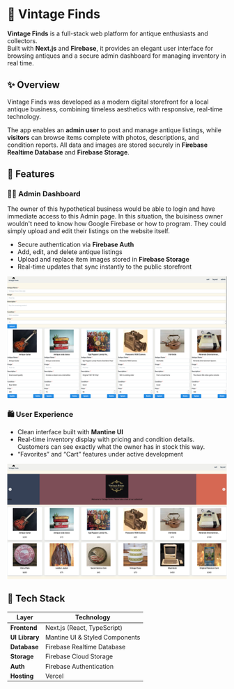 # 🏺 Vintage Finds

**Vintage Finds** is a full-stack web platform for antique enthusiasts and collectors.  
Built with **Next.js** and **Firebase**, it provides an elegant user interface for browsing antiques and a secure admin dashboard for managing inventory in real time.


## ✨ Overview

Vintage Finds was developed as a modern digital storefront for a local antique business, combining timeless aesthetics with responsive, real-time technology.

The app enables an **admin user** to post and manage antique listings, while **visitors** can browse items complete with photos, descriptions, and condition reports. All data and images are stored securely in **Firebase Realtime Database** and **Firebase Storage**.


## 🚀 Features

### 🧑‍💼 Admin Dashboard

The owner of this hypothetical business would be able to login and have immediate access to this Admin page. In this situation, the buisiness owner wouldn't need to know how Google Firebase or how to program. They could simply upload and edit their listings on the website itself.

- Secure authentication via **Firebase Auth**
- Add, edit, and delete antique listings
- Upload and replace item images stored in **Firebase Storage**
- Real-time updates that sync instantly to the public storefront

![AdminPage](Images/admin_page.png)

### 🛍️ User Experience
- Clean interface built with **Mantine UI**
- Real-time inventory display with pricing and condition details. Customers can see exactly what the owner has in stock this way.
- “Favorites” and “Cart” features under active development


![Dashboard](Images/dashboard.png)


## 🧰 Tech Stack

| Layer | Technology |
|-------|-------------|
| **Frontend** | Next.js (React, TypeScript) |
| **UI Library** | Mantine UI & Styled Components |
| **Database** | Firebase Realtime Database |
| **Storage** | Firebase Cloud Storage |
| **Auth** | Firebase Authentication |
| **Hosting** | Vercel |
